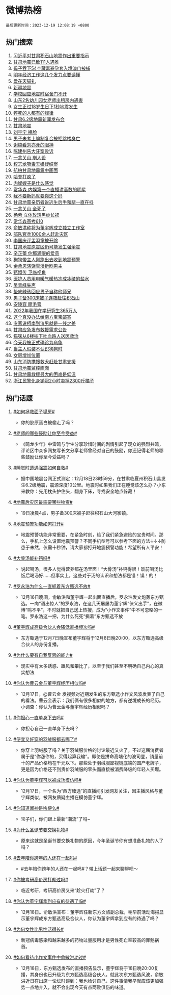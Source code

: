 # 微博热榜

`最后更新时间：2023-12-19 12:08:19 +0800`

## 热门搜索

1. [习近平对甘肃积石山地震作出重要指示](https://m.weibo.cn/search?containerid=100103type%3D1%26t%3D10%26q%3D%23%E4%B9%A0%E8%BF%91%E5%B9%B3%E5%AF%B9%E7%94%98%E8%82%83%E7%A7%AF%E7%9F%B3%E5%B1%B1%E5%9C%B0%E9%9C%87%E4%BD%9C%E5%87%BA%E9%87%8D%E8%A6%81%E6%8C%87%E7%A4%BA%23&stream_entry_id=51&isnewpage=1&extparam=seat%3D1%26pos%3D0%26c_type%3D51%26q%3D%2523%25E4%25B9%25A0%25E8%25BF%2591%25E5%25B9%25B3%25E5%25AF%25B9%25E7%2594%2598%25E8%2582%2583%25E7%25A7%25AF%25E7%259F%25B3%25E5%25B1%25B1%25E5%259C%25B0%25E9%259C%2587%25E4%25BD%259C%25E5%2587%25BA%25E9%2587%258D%25E8%25A6%2581%25E6%258C%2587%25E7%25A4%25BA%2523%26dgr%3D0%26cate%3D10103%26stream_entry_id%3D51%26filter_type%3Drealtimehot%26display_time%3D1702958898%26pre_seqid%3D1702958898630020865166)
1. [甘肃地震已致111人遇难](https://m.weibo.cn/search?containerid=100103type%3D1%26t%3D10%26q%3D%23%E7%94%98%E8%82%83%E5%9C%B0%E9%9C%87%E5%B7%B2%E8%87%B4111%E4%BA%BA%E9%81%87%E9%9A%BE%23&stream_entry_id=31&isnewpage=1&extparam=seat%3D1%26realpos%3D1%26flag%3D4%26filter_type%3Drealtimehot%26stream_entry_id%3D31%26lcate%3D5001%26band_rank%3D1%26c_type%3D31%26q%3D%2523%25E7%2594%2598%25E8%2582%2583%25E5%259C%25B0%25E9%259C%2587%25E5%25B7%25B2%25E8%2587%25B4111%25E4%25BA%25BA%25E9%2581%2587%25E9%259A%25BE%2523%26dgr%3D0%26cate%3D5001%26pos%3D0%26display_time%3D1702958898%26pre_seqid%3D1702958898630020865166)
1. [母子吞下54个藏毒避孕套入境澳门被捕](https://m.weibo.cn/search?containerid=100103type%3D1%26t%3D10%26q%3D%23%E6%AF%8D%E5%AD%90%E5%90%9E%E4%B8%8B54%E4%B8%AA%E8%97%8F%E6%AF%92%E9%81%BF%E5%AD%95%E5%A5%97%E5%85%A5%E5%A2%83%E6%BE%B3%E9%97%A8%E8%A2%AB%E6%8D%95%23&stream_entry_id=31&isnewpage=1&extparam=seat%3D1%26realpos%3D2%26flag%3D2%26filter_type%3Drealtimehot%26stream_entry_id%3D31%26lcate%3D5001%26band_rank%3D2%26c_type%3D31%26q%3D%2523%25E6%25AF%258D%25E5%25AD%2590%25E5%2590%259E%25E4%25B8%258B54%25E4%25B8%25AA%25E8%2597%258F%25E6%25AF%2592%25E9%2581%25BF%25E5%25AD%2595%25E5%25A5%2597%25E5%2585%25A5%25E5%25A2%2583%25E6%25BE%25B3%25E9%2597%25A8%25E8%25A2%25AB%25E6%258D%2595%2523%26dgr%3D0%26cate%3D5001%26pos%3D1%26display_time%3D1702958898%26pre_seqid%3D1702958898630020865166)
1. [明年经济工作这几个发力点要读懂](https://m.weibo.cn/search?containerid=100103type%3D1%26t%3D10%26q%3D%23%E6%98%8E%E5%B9%B4%E7%BB%8F%E6%B5%8E%E5%B7%A5%E4%BD%9C%E8%BF%99%E5%87%A0%E4%B8%AA%E5%8F%91%E5%8A%9B%E7%82%B9%E8%A6%81%E8%AF%BB%E6%87%82%23&stream_entry_id=31&isnewpage=1&extparam=seat%3D1%26realpos%3D3%26flag%3D1%26filter_type%3Drealtimehot%26stream_entry_id%3D31%26lcate%3D5001%26band_rank%3D3%26c_type%3D31%26q%3D%2523%25E6%2598%258E%25E5%25B9%25B4%25E7%25BB%258F%25E6%25B5%258E%25E5%25B7%25A5%25E4%25BD%259C%25E8%25BF%2599%25E5%2587%25A0%25E4%25B8%25AA%25E5%258F%2591%25E5%258A%259B%25E7%2582%25B9%25E8%25A6%2581%25E8%25AF%25BB%25E6%2587%2582%2523%26dgr%3D0%26cate%3D5001%26pos%3D2%26display_time%3D1702958898%26pre_seqid%3D1702958898630020865166)
1. [爱在天猫礼](https://m.weibo.cn/search?containerid=100103type%3D1%26t%3D10%26q%3D%23%E7%88%B1%E5%9C%A8%E5%A4%A9%E7%8C%AB%E7%A4%BC%23&stream_entry_id=31&isnewpage=1&extparam=seat%3D1%26band_rank%3D4%26filter_type%3Drealtimehot%26is_ad_pos%3D1%26lcate%3D5001%26dgr%3D0%26pos%3D3%26c_type%3D31%26q%3D%2523%25E7%2588%25B1%25E5%259C%25A8%25E5%25A4%25A9%25E7%258C%25AB%25E7%25A4%25BC%2523%26topic_ad%3D1%26cate%3D5001%26adid%3D215056%26stream_entry_id%3D31%26display_time%3D1702958898%26pre_seqid%3D1702958898630020865166)
1. [新疆地震](https://m.weibo.cn/search?containerid=100103type%3D1%26t%3D10%26q%3D%23%E6%96%B0%E7%96%86%E5%9C%B0%E9%9C%87%23&stream_entry_id=31&isnewpage=1&extparam=seat%3D1%26realpos%3D4%26flag%3D2%26filter_type%3Drealtimehot%26stream_entry_id%3D31%26lcate%3D5001%26band_rank%3D4%26c_type%3D31%26q%3D%2523%25E6%2596%25B0%25E7%2596%2586%25E5%259C%25B0%25E9%259C%2587%2523%26dgr%3D0%26cate%3D5001%26pos%3D4%26display_time%3D1702958898%26pre_seqid%3D1702958898630020865166)
1. [学校回应地震时宿舍门不开](https://m.weibo.cn/search?containerid=100103type%3D1%26t%3D10%26q%3D%23%E5%AD%A6%E6%A0%A1%E5%9B%9E%E5%BA%94%E5%9C%B0%E9%9C%87%E6%97%B6%E5%AE%BF%E8%88%8D%E9%97%A8%E4%B8%8D%E5%BC%80%23&stream_entry_id=31&isnewpage=1&extparam=seat%3D1%26realpos%3D5%26flag%3D1%26filter_type%3Drealtimehot%26stream_entry_id%3D31%26lcate%3D5001%26band_rank%3D5%26c_type%3D31%26q%3D%2523%25E5%25AD%25A6%25E6%25A0%25A1%25E5%259B%259E%25E5%25BA%2594%25E5%259C%25B0%25E9%259C%2587%25E6%2597%25B6%25E5%25AE%25BF%25E8%2588%258D%25E9%2597%25A8%25E4%25B8%258D%25E5%25BC%2580%2523%26dgr%3D0%26cate%3D5001%26pos%3D5%26display_time%3D1702958898%26pre_seqid%3D1702958898630020865166)
1. [山东2名幼儿园女老师出租房内遇害](https://m.weibo.cn/search?containerid=100103type%3D1%26t%3D10%26q%3D%23%E5%B1%B1%E4%B8%9C2%E5%90%8D%E5%B9%BC%E5%84%BF%E5%9B%AD%E5%A5%B3%E8%80%81%E5%B8%88%E5%87%BA%E7%A7%9F%E6%88%BF%E5%86%85%E9%81%87%E5%AE%B3%23&stream_entry_id=31&isnewpage=1&extparam=seat%3D1%26realpos%3D6%26flag%3D0%26filter_type%3Drealtimehot%26stream_entry_id%3D31%26lcate%3D5001%26band_rank%3D6%26c_type%3D31%26q%3D%2523%25E5%25B1%25B1%25E4%25B8%259C2%25E5%2590%258D%25E5%25B9%25BC%25E5%2584%25BF%25E5%259B%25AD%25E5%25A5%25B3%25E8%2580%2581%25E5%25B8%2588%25E5%2587%25BA%25E7%25A7%259F%25E6%2588%25BF%25E5%2586%2585%25E9%2581%2587%25E5%25AE%25B3%2523%26dgr%3D0%26cate%3D5001%26pos%3D6%26display_time%3D1702958898%26pre_seqid%3D1702958898630020865166)
1. [女生正过18岁生日下1秒地震发生](https://m.weibo.cn/search?containerid=100103type%3D1%26t%3D10%26q%3D%23%E5%A5%B3%E7%94%9F%E6%AD%A3%E8%BF%8718%E5%B2%81%E7%94%9F%E6%97%A5%E4%B8%8B1%E7%A7%92%E5%9C%B0%E9%9C%87%E5%8F%91%E7%94%9F%23&stream_entry_id=31&isnewpage=1&extparam=seat%3D1%26realpos%3D7%26flag%3D1%26filter_type%3Drealtimehot%26stream_entry_id%3D31%26lcate%3D5001%26band_rank%3D7%26c_type%3D31%26q%3D%2523%25E5%25A5%25B3%25E7%2594%259F%25E6%25AD%25A3%25E8%25BF%258718%25E5%25B2%2581%25E7%2594%259F%25E6%2597%25A5%25E4%25B8%258B1%25E7%25A7%2592%25E5%259C%25B0%25E9%259C%2587%25E5%258F%2591%25E7%2594%259F%2523%26dgr%3D0%26cate%3D5001%26pos%3D7%26display_time%3D1702958898%26pre_seqid%3D1702958898630020865166)
1. [猝死的人都有的规律](https://m.weibo.cn/search?containerid=100103type%3D1%26t%3D10%26q%3D%E7%8C%9D%E6%AD%BB%E7%9A%84%E4%BA%BA%E9%83%BD%E6%9C%89%E7%9A%84%E8%A7%84%E5%BE%8B&stream_entry_id=31&isnewpage=1&extparam=seat%3D1%26realpos%3D8%26flag%3D0%26filter_type%3Drealtimehot%26stream_entry_id%3D31%26lcate%3D5001%26band_rank%3D8%26c_type%3D31%26q%3D%25E7%258C%259D%25E6%25AD%25BB%25E7%259A%2584%25E4%25BA%25BA%25E9%2583%25BD%25E6%259C%2589%25E7%259A%2584%25E8%25A7%2584%25E5%25BE%258B%26dgr%3D0%26cate%3D5001%26pos%3D8%26display_time%3D1702958898%26pre_seqid%3D1702958898630020865166)
1. [甘肃6.2级地震新闻发布会](https://m.weibo.cn/search?containerid=100103type%3D1%26t%3D10%26q%3D%23%E7%94%98%E8%82%836.2%E7%BA%A7%E5%9C%B0%E9%9C%87%E6%96%B0%E9%97%BB%E5%8F%91%E5%B8%83%E4%BC%9A%23&stream_entry_id=31&isnewpage=1&extparam=seat%3D1%26realpos%3D9%26flag%3D0%26filter_type%3Drealtimehot%26stream_entry_id%3D31%26lcate%3D5001%26band_rank%3D9%26c_type%3D31%26q%3D%2523%25E7%2594%2598%25E8%2582%25836.2%25E7%25BA%25A7%25E5%259C%25B0%25E9%259C%2587%25E6%2596%25B0%25E9%2597%25BB%25E5%258F%2591%25E5%25B8%2583%25E4%25BC%259A%2523%26dgr%3D0%26cate%3D5001%26pos%3D9%26display_time%3D1702958898%26pre_seqid%3D1702958898630020865166)
1. [甘肃地震](https://m.weibo.cn/search?containerid=100103type%3D1%26t%3D10%26q%3D%23%E7%94%98%E8%82%83%E5%9C%B0%E9%9C%87%23&stream_entry_id=31&isnewpage=1&extparam=seat%3D1%26realpos%3D10%26flag%3D16%26filter_type%3Drealtimehot%26stream_entry_id%3D31%26lcate%3D5001%26band_rank%3D10%26c_type%3D31%26q%3D%2523%25E7%2594%2598%25E8%2582%2583%25E5%259C%25B0%25E9%259C%2587%2523%26dgr%3D0%26cate%3D5001%26pos%3D10%26display_time%3D1702958898%26pre_seqid%3D1702958898630020865166)
1. [刘宇宁 换脸](https://m.weibo.cn/search?containerid=100103type%3D1%26t%3D10%26q%3D%E5%88%98%E5%AE%87%E5%AE%81+%E6%8D%A2%E8%84%B8&stream_entry_id=31&isnewpage=1&extparam=seat%3D1%26realpos%3D11%26flag%3D1%26filter_type%3Drealtimehot%26stream_entry_id%3D31%26lcate%3D5001%26band_rank%3D11%26c_type%3D31%26q%3D%25E5%2588%2598%25E5%25AE%2587%25E5%25AE%2581%2520%25E6%258D%25A2%25E8%2584%25B8%26dgr%3D0%26cate%3D5001%26pos%3D11%26display_time%3D1702958898%26pre_seqid%3D1702958898630020865166)
1. [男子未考上编制复合被拒跳楼身亡](https://m.weibo.cn/search?containerid=100103type%3D1%26t%3D10%26q%3D%23%E7%94%B7%E5%AD%90%E6%9C%AA%E8%80%83%E4%B8%8A%E7%BC%96%E5%88%B6%E5%A4%8D%E5%90%88%E8%A2%AB%E6%8B%92%E8%B7%B3%E6%A5%BC%E8%BA%AB%E4%BA%A1%23&stream_entry_id=31&isnewpage=1&extparam=seat%3D1%26realpos%3D12%26flag%3D2%26filter_type%3Drealtimehot%26stream_entry_id%3D31%26lcate%3D5001%26band_rank%3D12%26c_type%3D31%26q%3D%2523%25E7%2594%25B7%25E5%25AD%2590%25E6%259C%25AA%25E8%2580%2583%25E4%25B8%258A%25E7%25BC%2596%25E5%2588%25B6%25E5%25A4%258D%25E5%2590%2588%25E8%25A2%25AB%25E6%258B%2592%25E8%25B7%25B3%25E6%25A5%25BC%25E8%25BA%25AB%25E4%25BA%25A1%2523%26dgr%3D0%26cate%3D5001%26pos%3D12%26display_time%3D1702958898%26pre_seqid%3D1702958898630020865166)
1. [谢楠看刘亦菲的眼神](https://m.weibo.cn/search?containerid=100103type%3D1%26t%3D10%26q%3D%E8%B0%A2%E6%A5%A0%E7%9C%8B%E5%88%98%E4%BA%A6%E8%8F%B2%E7%9A%84%E7%9C%BC%E7%A5%9E&stream_entry_id=31&isnewpage=1&extparam=seat%3D1%26realpos%3D13%26flag%3D2%26filter_type%3Drealtimehot%26stream_entry_id%3D31%26lcate%3D5001%26band_rank%3D13%26c_type%3D31%26q%3D%25E8%25B0%25A2%25E6%25A5%25A0%25E7%259C%258B%25E5%2588%2598%25E4%25BA%25A6%25E8%258F%25B2%25E7%259A%2584%25E7%259C%25BC%25E7%25A5%259E%26dgr%3D0%26cate%3D5001%26pos%3D13%26display_time%3D1702958898%26pre_seqid%3D1702958898630020865166)
1. [陈建州告大牙案败诉](https://m.weibo.cn/search?containerid=100103type%3D1%26t%3D10%26q%3D%23%E9%99%88%E5%BB%BA%E5%B7%9E%E5%91%8A%E5%A4%A7%E7%89%99%E6%A1%88%E8%B4%A5%E8%AF%89%23&stream_entry_id=31&isnewpage=1&extparam=seat%3D1%26realpos%3D14%26flag%3D1%26filter_type%3Drealtimehot%26stream_entry_id%3D31%26lcate%3D5001%26band_rank%3D14%26c_type%3D31%26q%3D%2523%25E9%2599%2588%25E5%25BB%25BA%25E5%25B7%259E%25E5%2591%258A%25E5%25A4%25A7%25E7%2589%2599%25E6%25A1%2588%25E8%25B4%25A5%25E8%25AF%2589%2523%26dgr%3D0%26cate%3D5001%26pos%3D14%26display_time%3D1702958898%26pre_seqid%3D1702958898630020865166)
1. [一念关山 崩人设](https://m.weibo.cn/search?containerid=100103type%3D1%26t%3D10%26q%3D%E4%B8%80%E5%BF%B5%E5%85%B3%E5%B1%B1+%E5%B4%A9%E4%BA%BA%E8%AE%BE&stream_entry_id=31&isnewpage=1&extparam=seat%3D1%26realpos%3D15%26flag%3D0%26filter_type%3Drealtimehot%26stream_entry_id%3D31%26lcate%3D5001%26band_rank%3D15%26c_type%3D31%26q%3D%25E4%25B8%2580%25E5%25BF%25B5%25E5%2585%25B3%25E5%25B1%25B1%2520%25E5%25B4%25A9%25E4%25BA%25BA%25E8%25AE%25BE%26dgr%3D0%26cate%3D5001%26pos%3D15%26display_time%3D1702958898%26pre_seqid%3D1702958898630020865166)
1. [权志龙吸毒无嫌疑结案](https://m.weibo.cn/search?containerid=100103type%3D1%26t%3D10%26q%3D%23%E6%9D%83%E5%BF%97%E9%BE%99%E5%90%B8%E6%AF%92%E6%97%A0%E5%AB%8C%E7%96%91%E7%BB%93%E6%A1%88%23&stream_entry_id=31&isnewpage=1&extparam=seat%3D1%26realpos%3D16%26flag%3D1%26filter_type%3Drealtimehot%26stream_entry_id%3D31%26lcate%3D5001%26band_rank%3D16%26c_type%3D31%26q%3D%2523%25E6%259D%2583%25E5%25BF%2597%25E9%25BE%2599%25E5%2590%25B8%25E6%25AF%2592%25E6%2597%25A0%25E5%25AB%258C%25E7%2596%2591%25E7%25BB%2593%25E6%25A1%2588%2523%26dgr%3D0%26cate%3D5001%26pos%3D16%26display_time%3D1702958898%26pre_seqid%3D1702958898630020865166)
1. [航拍甘肃地震震中画面](https://m.weibo.cn/search?containerid=100103type%3D1%26t%3D10%26q%3D%23%E8%88%AA%E6%8B%8D%E7%94%98%E8%82%83%E5%9C%B0%E9%9C%87%E9%9C%87%E4%B8%AD%E7%94%BB%E9%9D%A2%23&stream_entry_id=31&isnewpage=1&extparam=seat%3D1%26realpos%3D17%26flag%3D1%26filter_type%3Drealtimehot%26stream_entry_id%3D31%26lcate%3D5001%26band_rank%3D17%26c_type%3D31%26q%3D%2523%25E8%2588%25AA%25E6%258B%258D%25E7%2594%2598%25E8%2582%2583%25E5%259C%25B0%25E9%259C%2587%25E9%259C%2587%25E4%25B8%25AD%25E7%2594%25BB%25E9%259D%25A2%2523%26dgr%3D0%26cate%3D5001%26pos%3D17%26display_time%3D1702958898%26pre_seqid%3D1702958898630020865166)
1. [哈登打疯了](https://m.weibo.cn/search?containerid=100103type%3D1%26t%3D10%26q%3D%E5%93%88%E7%99%BB%E6%89%93%E7%96%AF%E4%BA%86&stream_entry_id=31&isnewpage=1&extparam=seat%3D1%26realpos%3D18%26flag%3D0%26filter_type%3Drealtimehot%26stream_entry_id%3D31%26lcate%3D5001%26band_rank%3D18%26c_type%3D31%26q%3D%25E5%2593%2588%25E7%2599%25BB%25E6%2589%2593%25E7%2596%25AF%25E4%25BA%2586%26dgr%3D0%26cate%3D5001%26pos%3D18%26display_time%3D1702958898%26pre_seqid%3D1702958898630020865166)
1. [内娱嫂子是什么感觉](https://m.weibo.cn/search?containerid=100103type%3D1%26t%3D10%26q%3D%E5%86%85%E5%A8%B1%E5%AB%82%E5%AD%90%E6%98%AF%E4%BB%80%E4%B9%88%E6%84%9F%E8%A7%89&stream_entry_id=31&isnewpage=1&extparam=seat%3D1%26realpos%3D19%26flag%3D0%26filter_type%3Drealtimehot%26stream_entry_id%3D31%26lcate%3D5001%26band_rank%3D19%26c_type%3D31%26q%3D%25E5%2586%2585%25E5%25A8%25B1%25E5%25AB%2582%25E5%25AD%2590%25E6%2598%25AF%25E4%25BB%2580%25E4%25B9%2588%25E6%2584%259F%25E8%25A7%2589%26dgr%3D0%26cate%3D5001%26pos%3D19%26display_time%3D1702958898%26pre_seqid%3D1702958898630020865166)
1. [常华森 内娱第一个直播讲高数的明星](https://m.weibo.cn/search?containerid=100103type%3D1%26t%3D10%26q%3D%E5%B8%B8%E5%8D%8E%E6%A3%AE+%E5%86%85%E5%A8%B1%E7%AC%AC%E4%B8%80%E4%B8%AA%E7%9B%B4%E6%92%AD%E8%AE%B2%E9%AB%98%E6%95%B0%E7%9A%84%E6%98%8E%E6%98%9F&stream_entry_id=31&isnewpage=1&extparam=seat%3D1%26realpos%3D20%26flag%3D0%26filter_type%3Drealtimehot%26stream_entry_id%3D31%26lcate%3D5001%26band_rank%3D20%26c_type%3D31%26q%3D%25E5%25B8%25B8%25E5%258D%258E%25E6%25A3%25AE%2520%25E5%2586%2585%25E5%25A8%25B1%25E7%25AC%25AC%25E4%25B8%2580%25E4%25B8%25AA%25E7%259B%25B4%25E6%2592%25AD%25E8%25AE%25B2%25E9%25AB%2598%25E6%2595%25B0%25E7%259A%2584%25E6%2598%258E%25E6%2598%259F%26dgr%3D0%26cate%3D5001%26pos%3D20%26display_time%3D1702958898%26pre_seqid%3D1702958898630020865166)
1. [我不要新妈就要你这个妈](https://m.weibo.cn/search?containerid=100103type%3D1%26t%3D10%26q%3D%E6%88%91%E4%B8%8D%E8%A6%81%E6%96%B0%E5%A6%88%E5%B0%B1%E8%A6%81%E4%BD%A0%E8%BF%99%E4%B8%AA%E5%A6%88&stream_entry_id=31&isnewpage=1&extparam=seat%3D1%26realpos%3D21%26flag%3D1%26filter_type%3Drealtimehot%26stream_entry_id%3D31%26lcate%3D5001%26band_rank%3D21%26c_type%3D31%26q%3D%25E6%2588%2591%25E4%25B8%258D%25E8%25A6%2581%25E6%2596%25B0%25E5%25A6%2588%25E5%25B0%25B1%25E8%25A6%2581%25E4%25BD%25A0%25E8%25BF%2599%25E4%25B8%25AA%25E5%25A6%2588%26dgr%3D0%26cate%3D5001%26pos%3D21%26display_time%3D1702958898%26pre_seqid%3D1702958898630020865166)
1. [甘肃地震亲历者说逃生后手和腿一直在抖](https://m.weibo.cn/search?containerid=100103type%3D1%26t%3D10%26q%3D%23%E7%94%98%E8%82%83%E5%9C%B0%E9%9C%87%E4%BA%B2%E5%8E%86%E8%80%85%E8%AF%B4%E9%80%83%E7%94%9F%E5%90%8E%E6%89%8B%E5%92%8C%E8%85%BF%E4%B8%80%E7%9B%B4%E5%9C%A8%E6%8A%96%23&stream_entry_id=31&isnewpage=1&extparam=seat%3D1%26realpos%3D22%26flag%3D32768%26filter_type%3Drealtimehot%26stream_entry_id%3D31%26lcate%3D5001%26band_rank%3D22%26c_type%3D31%26q%3D%2523%25E7%2594%2598%25E8%2582%2583%25E5%259C%25B0%25E9%259C%2587%25E4%25BA%25B2%25E5%258E%2586%25E8%2580%2585%25E8%25AF%25B4%25E9%2580%2583%25E7%2594%259F%25E5%2590%258E%25E6%2589%258B%25E5%2592%258C%25E8%2585%25BF%25E4%25B8%2580%25E7%259B%25B4%25E5%259C%25A8%25E6%258A%2596%2523%26dgr%3D0%26cate%3D5001%26pos%3D22%26display_time%3D1702958898%26pre_seqid%3D1702958898630020865166)
1. [一念关山 全死了](https://m.weibo.cn/search?containerid=100103type%3D1%26t%3D10%26q%3D%E4%B8%80%E5%BF%B5%E5%85%B3%E5%B1%B1+%E5%85%A8%E6%AD%BB%E4%BA%86&stream_entry_id=31&isnewpage=1&extparam=seat%3D1%26realpos%3D23%26flag%3D0%26filter_type%3Drealtimehot%26stream_entry_id%3D31%26lcate%3D5001%26band_rank%3D23%26c_type%3D31%26q%3D%25E4%25B8%2580%25E5%25BF%25B5%25E5%2585%25B3%25E5%25B1%25B1%2520%25E5%2585%25A8%25E6%25AD%25BB%25E4%25BA%2586%26dgr%3D0%26cate%3D5001%26pos%3D23%26display_time%3D1702958898%26pre_seqid%3D1702958898630020865166)
1. [杨紫 立体玫瑰黑纱长裙](https://m.weibo.cn/search?containerid=100103type%3D1%26t%3D10%26q%3D%E6%9D%A8%E7%B4%AB+%E7%AB%8B%E4%BD%93%E7%8E%AB%E7%91%B0%E9%BB%91%E7%BA%B1%E9%95%BF%E8%A3%99&stream_entry_id=31&isnewpage=1&extparam=seat%3D1%26realpos%3D24%26flag%3D0%26filter_type%3Drealtimehot%26stream_entry_id%3D31%26lcate%3D5001%26band_rank%3D24%26c_type%3D31%26q%3D%25E6%259D%25A8%25E7%25B4%25AB%2520%25E7%25AB%258B%25E4%25BD%2593%25E7%258E%25AB%25E7%2591%25B0%25E9%25BB%2591%25E7%25BA%25B1%25E9%2595%25BF%25E8%25A3%2599%26dgr%3D0%26cate%3D5001%26pos%3D24%26display_time%3D1702958898%26pre_seqid%3D1702958898630020865166)
1. [常华森高考610](https://m.weibo.cn/search?containerid=100103type%3D1%26t%3D10%26q%3D%E5%B8%B8%E5%8D%8E%E6%A3%AE%E9%AB%98%E8%80%83610&stream_entry_id=31&isnewpage=1&extparam=seat%3D1%26realpos%3D25%26flag%3D0%26filter_type%3Drealtimehot%26stream_entry_id%3D31%26lcate%3D5001%26band_rank%3D25%26c_type%3D31%26q%3D%25E5%25B8%25B8%25E5%258D%258E%25E6%25A3%25AE%25E9%25AB%2598%25E8%2580%2583610%26dgr%3D0%26cate%3D5001%26pos%3D25%26display_time%3D1702958898%26pre_seqid%3D1702958898630020865166)
1. [俞敏洪称将为董宇辉成立独立工作室](https://m.weibo.cn/search?containerid=100103type%3D1%26t%3D10%26q%3D%23%E4%BF%9E%E6%95%8F%E6%B4%AA%E7%A7%B0%E5%B0%86%E4%B8%BA%E8%91%A3%E5%AE%87%E8%BE%89%E6%88%90%E7%AB%8B%E7%8B%AC%E7%AB%8B%E5%B7%A5%E4%BD%9C%E5%AE%A4%23&stream_entry_id=31&isnewpage=1&extparam=seat%3D1%26realpos%3D26%26flag%3D1%26filter_type%3Drealtimehot%26stream_entry_id%3D31%26lcate%3D5001%26band_rank%3D26%26c_type%3D31%26q%3D%2523%25E4%25BF%259E%25E6%2595%258F%25E6%25B4%25AA%25E7%25A7%25B0%25E5%25B0%2586%25E4%25B8%25BA%25E8%2591%25A3%25E5%25AE%2587%25E8%25BE%2589%25E6%2588%2590%25E7%25AB%258B%25E7%258B%25AC%25E7%25AB%258B%25E5%25B7%25A5%25E4%25BD%259C%25E5%25AE%25A4%2523%26dgr%3D0%26cate%3D5001%26pos%3D26%26display_time%3D1702958898%26pre_seqid%3D1702958898630020865166)
1. [部队官兵1000余人赶赴灾区](https://m.weibo.cn/search?containerid=100103type%3D1%26t%3D10%26q%3D%23%E9%83%A8%E9%98%9F%E5%AE%98%E5%85%B51000%E4%BD%99%E4%BA%BA%E8%B5%B6%E8%B5%B4%E7%81%BE%E5%8C%BA%23&stream_entry_id=31&isnewpage=1&extparam=seat%3D1%26realpos%3D27%26flag%3D1%26filter_type%3Drealtimehot%26stream_entry_id%3D31%26lcate%3D5001%26band_rank%3D27%26c_type%3D31%26q%3D%2523%25E9%2583%25A8%25E9%2598%259F%25E5%25AE%2598%25E5%2585%25B51000%25E4%25BD%2599%25E4%25BA%25BA%25E8%25B5%25B6%25E8%25B5%25B4%25E7%2581%25BE%25E5%258C%25BA%2523%26dgr%3D0%26cate%3D5001%26pos%3D27%26display_time%3D1702958898%26pre_seqid%3D1702958898630020865166)
1. [李国庆评孟羽童被开除](https://m.weibo.cn/search?containerid=100103type%3D1%26t%3D10%26q%3D%23%E6%9D%8E%E5%9B%BD%E5%BA%86%E8%AF%84%E5%AD%9F%E7%BE%BD%E7%AB%A5%E8%A2%AB%E5%BC%80%E9%99%A4%23&stream_entry_id=31&isnewpage=1&extparam=seat%3D1%26realpos%3D28%26flag%3D0%26filter_type%3Drealtimehot%26stream_entry_id%3D31%26lcate%3D5001%26band_rank%3D28%26c_type%3D31%26q%3D%2523%25E6%259D%258E%25E5%259B%25BD%25E5%25BA%2586%25E8%25AF%2584%25E5%25AD%259F%25E7%25BE%25BD%25E7%25AB%25A5%25E8%25A2%25AB%25E5%25BC%2580%25E9%2599%25A4%2523%26dgr%3D0%26cate%3D5001%26pos%3D28%26display_time%3D1702958898%26pre_seqid%3D1702958898630020865166)
1. [甘肃地震原震区仍可能发生强余震](https://m.weibo.cn/search?containerid=100103type%3D1%26t%3D10%26q%3D%23%E7%94%98%E8%82%83%E5%9C%B0%E9%9C%87%E5%8E%9F%E9%9C%87%E5%8C%BA%E4%BB%8D%E5%8F%AF%E8%83%BD%E5%8F%91%E7%94%9F%E5%BC%BA%E4%BD%99%E9%9C%87%23&stream_entry_id=31&isnewpage=1&extparam=seat%3D1%26realpos%3D29%26flag%3D1%26filter_type%3Drealtimehot%26stream_entry_id%3D31%26lcate%3D5001%26band_rank%3D29%26c_type%3D31%26q%3D%2523%25E7%2594%2598%25E8%2582%2583%25E5%259C%25B0%25E9%259C%2587%25E5%258E%259F%25E9%259C%2587%25E5%258C%25BA%25E4%25BB%258D%25E5%258F%25AF%25E8%2583%25BD%25E5%258F%2591%25E7%2594%259F%25E5%25BC%25BA%25E4%25BD%2599%25E9%259C%2587%2523%26dgr%3D0%26cate%3D5001%26pos%3D29%26display_time%3D1702958898%26pre_seqid%3D1702958898630020865166)
1. [辛芷蕾 你那满眼的爱意](https://m.weibo.cn/search?containerid=100103type%3D1%26t%3D10%26q%3D%E8%BE%9B%E8%8A%B7%E8%95%BE+%E4%BD%A0%E9%82%A3%E6%BB%A1%E7%9C%BC%E7%9A%84%E7%88%B1%E6%84%8F&stream_entry_id=31&isnewpage=1&extparam=seat%3D1%26realpos%3D30%26flag%3D1%26filter_type%3Drealtimehot%26stream_entry_id%3D31%26lcate%3D5001%26band_rank%3D30%26c_type%3D31%26q%3D%25E8%25BE%259B%25E8%258A%25B7%25E8%2595%25BE%2520%25E4%25BD%25A0%25E9%2582%25A3%25E6%25BB%25A1%25E7%259C%25BC%25E7%259A%2584%25E7%2588%25B1%25E6%2584%258F%26dgr%3D0%26cate%3D5001%26pos%3D30%26display_time%3D1702958898%26pre_seqid%3D1702958898630020865166)
1. [狗狗带主人刚跑出去收到地震预警](https://m.weibo.cn/search?containerid=100103type%3D1%26t%3D10%26q%3D%23%E7%8B%97%E7%8B%97%E5%B8%A6%E4%B8%BB%E4%BA%BA%E5%88%9A%E8%B7%91%E5%87%BA%E5%8E%BB%E6%94%B6%E5%88%B0%E5%9C%B0%E9%9C%87%E9%A2%84%E8%AD%A6%23&stream_entry_id=31&isnewpage=1&extparam=seat%3D1%26realpos%3D31%26flag%3D32768%26filter_type%3Drealtimehot%26stream_entry_id%3D31%26lcate%3D5001%26band_rank%3D31%26c_type%3D31%26q%3D%2523%25E7%258B%2597%25E7%258B%2597%25E5%25B8%25A6%25E4%25B8%25BB%25E4%25BA%25BA%25E5%2588%259A%25E8%25B7%2591%25E5%2587%25BA%25E5%258E%25BB%25E6%2594%25B6%25E5%2588%25B0%25E5%259C%25B0%25E9%259C%2587%25E9%25A2%2584%25E8%25AD%25A6%2523%26dgr%3D0%26cate%3D5001%26pos%3D31%26display_time%3D1702958898%26pre_seqid%3D1702958898630020865166)
1. [余承恩演饶雪漫新剧男主](https://m.weibo.cn/search?containerid=100103type%3D1%26t%3D10%26q%3D%E4%BD%99%E6%89%BF%E6%81%A9%E6%BC%94%E9%A5%B6%E9%9B%AA%E6%BC%AB%E6%96%B0%E5%89%A7%E7%94%B7%E4%B8%BB&stream_entry_id=31&isnewpage=1&extparam=seat%3D1%26realpos%3D32%26flag%3D1%26filter_type%3Drealtimehot%26stream_entry_id%3D31%26lcate%3D5001%26band_rank%3D32%26c_type%3D31%26q%3D%25E4%25BD%2599%25E6%2589%25BF%25E6%2581%25A9%25E6%25BC%2594%25E9%25A5%25B6%25E9%259B%25AA%25E6%25BC%25AB%25E6%2596%25B0%25E5%2589%25A7%25E7%2594%25B7%25E4%25B8%25BB%26dgr%3D0%26cate%3D5001%26pos%3D32%26display_time%3D1702958898%26pre_seqid%3D1702958898630020865166)
1. [甄嬛传 卫临视角](https://m.weibo.cn/search?containerid=100103type%3D1%26t%3D10%26q%3D%E7%94%84%E5%AC%9B%E4%BC%A0+%E5%8D%AB%E4%B8%B4%E8%A7%86%E8%A7%92&stream_entry_id=31&isnewpage=1&extparam=seat%3D1%26realpos%3D33%26flag%3D1%26filter_type%3Drealtimehot%26stream_entry_id%3D31%26lcate%3D5001%26band_rank%3D33%26c_type%3D31%26q%3D%25E7%2594%2584%25E5%25AC%259B%25E4%25BC%25A0%2520%25E5%258D%25AB%25E4%25B8%25B4%25E8%25A7%2586%25E8%25A7%2592%26dgr%3D0%26cate%3D5001%26pos%3D33%26display_time%3D1702958898%26pre_seqid%3D1702958898630020865166)
1. [医护人员用电暖气暖热冻成冰碴的盐水](https://m.weibo.cn/search?containerid=100103type%3D1%26t%3D10%26q%3D%23%E5%8C%BB%E6%8A%A4%E4%BA%BA%E5%91%98%E7%94%A8%E7%94%B5%E6%9A%96%E6%B0%94%E6%9A%96%E7%83%AD%E5%86%BB%E6%88%90%E5%86%B0%E7%A2%B4%E7%9A%84%E7%9B%90%E6%B0%B4%23&stream_entry_id=31&isnewpage=1&extparam=seat%3D1%26realpos%3D34%26flag%3D32768%26filter_type%3Drealtimehot%26stream_entry_id%3D31%26lcate%3D5001%26band_rank%3D34%26c_type%3D31%26q%3D%2523%25E5%258C%25BB%25E6%258A%25A4%25E4%25BA%25BA%25E5%2591%2598%25E7%2594%25A8%25E7%2594%25B5%25E6%259A%2596%25E6%25B0%2594%25E6%259A%2596%25E7%2583%25AD%25E5%2586%25BB%25E6%2588%2590%25E5%2586%25B0%25E7%25A2%25B4%25E7%259A%2584%25E7%259B%2590%25E6%25B0%25B4%2523%26dgr%3D0%26cate%3D5001%26pos%3D34%26display_time%3D1702958898%26pre_seqid%3D1702958898630020865166)
1. [吴青峰失声](https://m.weibo.cn/search?containerid=100103type%3D1%26t%3D10%26q%3D%23%E5%90%B4%E9%9D%92%E5%B3%B0%E5%A4%B1%E5%A3%B0%23&stream_entry_id=31&isnewpage=1&extparam=seat%3D1%26realpos%3D35%26flag%3D1%26filter_type%3Drealtimehot%26stream_entry_id%3D31%26lcate%3D5001%26band_rank%3D35%26c_type%3D31%26q%3D%2523%25E5%2590%25B4%25E9%259D%2592%25E5%25B3%25B0%25E5%25A4%25B1%25E5%25A3%25B0%2523%26dgr%3D0%26cate%3D5001%26pos%3D35%26display_time%3D1702958898%26pre_seqid%3D1702958898630020865166)
1. [垫底辣孩回应男子自称他师兄](https://m.weibo.cn/search?containerid=100103type%3D1%26t%3D10%26q%3D%23%E5%9E%AB%E5%BA%95%E8%BE%A3%E5%AD%A9%E5%9B%9E%E5%BA%94%E7%94%B7%E5%AD%90%E8%87%AA%E7%A7%B0%E4%BB%96%E5%B8%88%E5%85%84%23&stream_entry_id=31&isnewpage=1&extparam=seat%3D1%26realpos%3D36%26flag%3D0%26filter_type%3Drealtimehot%26stream_entry_id%3D31%26lcate%3D5001%26band_rank%3D36%26c_type%3D31%26q%3D%2523%25E5%259E%25AB%25E5%25BA%2595%25E8%25BE%25A3%25E5%25AD%25A9%25E5%259B%259E%25E5%25BA%2594%25E7%2594%25B7%25E5%25AD%2590%25E8%2587%25AA%25E7%25A7%25B0%25E4%25BB%2596%25E5%25B8%2588%25E5%2585%2584%2523%26dgr%3D0%26cate%3D5001%26pos%3D36%26display_time%3D1702958898%26pre_seqid%3D1702958898630020865166)
1. [男子备300床被子连夜赶往积石山](https://m.weibo.cn/search?containerid=100103type%3D1%26t%3D10%26q%3D%23%E7%94%B7%E5%AD%90%E5%A4%87300%E5%BA%8A%E8%A2%AB%E5%AD%90%E8%BF%9E%E5%A4%9C%E8%B5%B6%E5%BE%80%E7%A7%AF%E7%9F%B3%E5%B1%B1%23&stream_entry_id=31&isnewpage=1&extparam=seat%3D1%26realpos%3D37%26flag%3D32768%26filter_type%3Drealtimehot%26stream_entry_id%3D31%26lcate%3D5001%26band_rank%3D37%26c_type%3D31%26q%3D%2523%25E7%2594%25B7%25E5%25AD%2590%25E5%25A4%2587300%25E5%25BA%258A%25E8%25A2%25AB%25E5%25AD%2590%25E8%25BF%259E%25E5%25A4%259C%25E8%25B5%25B6%25E5%25BE%2580%25E7%25A7%25AF%25E7%259F%25B3%25E5%25B1%25B1%2523%26dgr%3D0%26cate%3D5001%26pos%3D37%26display_time%3D1702958898%26pre_seqid%3D1702958898630020865166)
1. [安陵容 睫毛膏](https://m.weibo.cn/search?containerid=100103type%3D1%26t%3D10%26q%3D%E5%AE%89%E9%99%B5%E5%AE%B9+%E7%9D%AB%E6%AF%9B%E8%86%8F&stream_entry_id=31&isnewpage=1&extparam=seat%3D1%26realpos%3D38%26flag%3D0%26filter_type%3Drealtimehot%26stream_entry_id%3D31%26lcate%3D5001%26band_rank%3D38%26c_type%3D31%26q%3D%25E5%25AE%2589%25E9%2599%25B5%25E5%25AE%25B9%2520%25E7%259D%25AB%25E6%25AF%259B%25E8%2586%258F%26dgr%3D0%26cate%3D5001%26pos%3D38%26display_time%3D1702958898%26pre_seqid%3D1702958898630020865166)
1. [2022年我国在学研究生365万人](https://m.weibo.cn/search?containerid=100103type%3D1%26t%3D10%26q%3D%232022%E5%B9%B4%E6%88%91%E5%9B%BD%E5%9C%A8%E5%AD%A6%E7%A0%94%E7%A9%B6%E7%94%9F365%E4%B8%87%E4%BA%BA%23&stream_entry_id=31&isnewpage=1&extparam=seat%3D1%26realpos%3D39%26flag%3D1%26filter_type%3Drealtimehot%26stream_entry_id%3D31%26lcate%3D5001%26band_rank%3D39%26c_type%3D31%26q%3D%25232022%25E5%25B9%25B4%25E6%2588%2591%25E5%259B%25BD%25E5%259C%25A8%25E5%25AD%25A6%25E7%25A0%2594%25E7%25A9%25B6%25E7%2594%259F365%25E4%25B8%2587%25E4%25BA%25BA%2523%26dgr%3D0%26cate%3D5001%26pos%3D39%26display_time%3D1702958898%26pre_seqid%3D1702958898630020865166)
1. [这个真没办法给南方宝宝邮寄](https://m.weibo.cn/search?containerid=100103type%3D1%26t%3D10%26q%3D%23%E8%BF%99%E4%B8%AA%E7%9C%9F%E6%B2%A1%E5%8A%9E%E6%B3%95%E7%BB%99%E5%8D%97%E6%96%B9%E5%AE%9D%E5%AE%9D%E9%82%AE%E5%AF%84%23&stream_entry_id=31&isnewpage=1&extparam=seat%3D1%26realpos%3D40%26flag%3D1%26filter_type%3Drealtimehot%26stream_entry_id%3D31%26lcate%3D5001%26band_rank%3D40%26c_type%3D31%26q%3D%2523%25E8%25BF%2599%25E4%25B8%25AA%25E7%259C%259F%25E6%25B2%25A1%25E5%258A%259E%25E6%25B3%2595%25E7%25BB%2599%25E5%258D%2597%25E6%2596%25B9%25E5%25AE%259D%25E5%25AE%259D%25E9%2582%25AE%25E5%25AF%2584%2523%26dgr%3D0%26cate%3D5001%26pos%3D40%26display_time%3D1702958898%26pre_seqid%3D1702958898630020865166)
1. [专家说柯南到渣男就是一线之差](https://m.weibo.cn/search?containerid=100103type%3D1%26t%3D10%26q%3D%23%E4%B8%93%E5%AE%B6%E8%AF%B4%E6%9F%AF%E5%8D%97%E5%88%B0%E6%B8%A3%E7%94%B7%E5%B0%B1%E6%98%AF%E4%B8%80%E7%BA%BF%E4%B9%8B%E5%B7%AE%23&stream_entry_id=31&isnewpage=1&extparam=seat%3D1%26realpos%3D41%26flag%3D0%26filter_type%3Drealtimehot%26stream_entry_id%3D31%26lcate%3D5001%26band_rank%3D41%26c_type%3D31%26q%3D%2523%25E4%25B8%2593%25E5%25AE%25B6%25E8%25AF%25B4%25E6%259F%25AF%25E5%258D%2597%25E5%2588%25B0%25E6%25B8%25A3%25E7%2594%25B7%25E5%25B0%25B1%25E6%2598%25AF%25E4%25B8%2580%25E7%25BA%25BF%25E4%25B9%258B%25E5%25B7%25AE%2523%26dgr%3D0%26cate%3D5001%26pos%3D41%26display_time%3D1702958898%26pre_seqid%3D1702958898630020865166)
1. [甘肃应急发布救援需求公告](https://m.weibo.cn/search?containerid=100103type%3D1%26t%3D10%26q%3D%23%E7%94%98%E8%82%83%E5%BA%94%E6%80%A5%E5%8F%91%E5%B8%83%E6%95%91%E6%8F%B4%E9%9C%80%E6%B1%82%E5%85%AC%E5%91%8A%23&stream_entry_id=31&isnewpage=1&extparam=seat%3D1%26realpos%3D42%26flag%3D1%26filter_type%3Drealtimehot%26stream_entry_id%3D31%26lcate%3D5001%26band_rank%3D42%26c_type%3D31%26q%3D%2523%25E7%2594%2598%25E8%2582%2583%25E5%25BA%2594%25E6%2580%25A5%25E5%258F%2591%25E5%25B8%2583%25E6%2595%2591%25E6%258F%25B4%25E9%259C%2580%25E6%25B1%2582%25E5%2585%25AC%25E5%2591%258A%2523%26dgr%3D0%26cate%3D5001%26pos%3D42%26display_time%3D1702958898%26pre_seqid%3D1702958898630020865166)
1. [猫咪从6楼摔下吐血路人送医救治](https://m.weibo.cn/search?containerid=100103type%3D1%26t%3D10%26q%3D%23%E7%8C%AB%E5%92%AA%E4%BB%8E6%E6%A5%BC%E6%91%94%E4%B8%8B%E5%90%90%E8%A1%80%E8%B7%AF%E4%BA%BA%E9%80%81%E5%8C%BB%E6%95%91%E6%B2%BB%23&stream_entry_id=31&isnewpage=1&extparam=seat%3D1%26realpos%3D43%26flag%3D32768%26filter_type%3Drealtimehot%26stream_entry_id%3D31%26lcate%3D5001%26band_rank%3D43%26c_type%3D31%26q%3D%2523%25E7%258C%25AB%25E5%2592%25AA%25E4%25BB%258E6%25E6%25A5%25BC%25E6%2591%2594%25E4%25B8%258B%25E5%2590%2590%25E8%25A1%2580%25E8%25B7%25AF%25E4%25BA%25BA%25E9%2580%2581%25E5%258C%25BB%25E6%2595%2591%25E6%25B2%25BB%2523%26dgr%3D0%26cate%3D5001%26pos%3D43%26display_time%3D1702958898%26pre_seqid%3D1702958898630020865166)
1. [今天我被正式确诊为乌龟](https://m.weibo.cn/search?containerid=100103type%3D1%26t%3D10%26q%3D%E4%BB%8A%E5%A4%A9%E6%88%91%E8%A2%AB%E6%AD%A3%E5%BC%8F%E7%A1%AE%E8%AF%8A%E4%B8%BA%E4%B9%8C%E9%BE%9F&stream_entry_id=31&isnewpage=1&extparam=seat%3D1%26realpos%3D44%26flag%3D0%26filter_type%3Drealtimehot%26stream_entry_id%3D31%26lcate%3D5001%26band_rank%3D44%26c_type%3D31%26q%3D%25E4%25BB%258A%25E5%25A4%25A9%25E6%2588%2591%25E8%25A2%25AB%25E6%25AD%25A3%25E5%25BC%258F%25E7%25A1%25AE%25E8%25AF%258A%25E4%25B8%25BA%25E4%25B9%258C%25E9%25BE%259F%26dgr%3D0%26cate%3D5001%26pos%3D44%26display_time%3D1702958898%26pre_seqid%3D1702958898630020865166)
1. [当主人假装不认识狗狗时](https://m.weibo.cn/search?containerid=100103type%3D1%26t%3D10%26q%3D%23%E5%BD%93%E4%B8%BB%E4%BA%BA%E5%81%87%E8%A3%85%E4%B8%8D%E8%AE%A4%E8%AF%86%E7%8B%97%E7%8B%97%E6%97%B6%23&stream_entry_id=31&isnewpage=1&extparam=seat%3D1%26realpos%3D45%26flag%3D1%26filter_type%3Drealtimehot%26stream_entry_id%3D31%26lcate%3D5001%26band_rank%3D45%26c_type%3D31%26q%3D%2523%25E5%25BD%2593%25E4%25B8%25BB%25E4%25BA%25BA%25E5%2581%2587%25E8%25A3%2585%25E4%25B8%258D%25E8%25AE%25A4%25E8%25AF%2586%25E7%258B%2597%25E7%258B%2597%25E6%2597%25B6%2523%26dgr%3D0%26cate%3D5001%26pos%3D45%26display_time%3D1702958898%26pre_seqid%3D1702958898630020865166)
1. [女厕增加位置](https://m.weibo.cn/search?containerid=100103type%3D1%26t%3D10%26q%3D%E5%A5%B3%E5%8E%95%E5%A2%9E%E5%8A%A0%E4%BD%8D%E7%BD%AE&stream_entry_id=31&isnewpage=1&extparam=seat%3D1%26realpos%3D46%26flag%3D0%26filter_type%3Drealtimehot%26stream_entry_id%3D31%26lcate%3D5001%26band_rank%3D46%26c_type%3D31%26q%3D%25E5%25A5%25B3%25E5%258E%2595%25E5%25A2%259E%25E5%258A%25A0%25E4%25BD%258D%25E7%25BD%25AE%26dgr%3D0%26cate%3D5001%26pos%3D46%26display_time%3D1702958898%26pre_seqid%3D1702958898630020865166)
1. [山东消防携搜救犬赶赴甘肃支援](https://m.weibo.cn/search?containerid=100103type%3D1%26t%3D10%26q%3D%23%E5%B1%B1%E4%B8%9C%E6%B6%88%E9%98%B2%E6%90%BA%E6%90%9C%E6%95%91%E7%8A%AC%E8%B5%B6%E8%B5%B4%E7%94%98%E8%82%83%E6%94%AF%E6%8F%B4%23&stream_entry_id=31&isnewpage=1&extparam=seat%3D1%26realpos%3D47%26flag%3D32768%26filter_type%3Drealtimehot%26stream_entry_id%3D31%26lcate%3D5001%26band_rank%3D47%26c_type%3D31%26q%3D%2523%25E5%25B1%25B1%25E4%25B8%259C%25E6%25B6%2588%25E9%2598%25B2%25E6%2590%25BA%25E6%2590%259C%25E6%2595%2591%25E7%258A%25AC%25E8%25B5%25B6%25E8%25B5%25B4%25E7%2594%2598%25E8%2582%2583%25E6%2594%25AF%25E6%258F%25B4%2523%26dgr%3D0%26cate%3D5001%26pos%3D47%26display_time%3D1702958898%26pre_seqid%3D1702958898630020865166)
1. [甘肃地震监控画面](https://m.weibo.cn/search?containerid=100103type%3D1%26t%3D10%26q%3D%23%E7%94%98%E8%82%83%E5%9C%B0%E9%9C%87%E7%9B%91%E6%8E%A7%E7%94%BB%E9%9D%A2%23&stream_entry_id=31&isnewpage=1&extparam=seat%3D1%26realpos%3D48%26flag%3D0%26filter_type%3Drealtimehot%26stream_entry_id%3D31%26lcate%3D5001%26band_rank%3D48%26c_type%3D31%26q%3D%2523%25E7%2594%2598%25E8%2582%2583%25E5%259C%25B0%25E9%259C%2587%25E7%259B%2591%25E6%258E%25A7%25E7%2594%25BB%25E9%259D%25A2%2523%26dgr%3D0%26cate%3D5001%26pos%3D48%26display_time%3D1702958898%26pre_seqid%3D1702958898630020865166)
1. [甘肃地震救援最大的困难是低温](https://m.weibo.cn/search?containerid=100103type%3D1%26t%3D10%26q%3D%23%E7%94%98%E8%82%83%E5%9C%B0%E9%9C%87%E6%95%91%E6%8F%B4%E6%9C%80%E5%A4%A7%E7%9A%84%E5%9B%B0%E9%9A%BE%E6%98%AF%E4%BD%8E%E6%B8%A9%23&stream_entry_id=31&isnewpage=1&extparam=seat%3D1%26realpos%3D49%26flag%3D1%26filter_type%3Drealtimehot%26stream_entry_id%3D31%26lcate%3D5001%26band_rank%3D49%26c_type%3D31%26q%3D%2523%25E7%2594%2598%25E8%2582%2583%25E5%259C%25B0%25E9%259C%2587%25E6%2595%2591%25E6%258F%25B4%25E6%259C%2580%25E5%25A4%25A7%25E7%259A%2584%25E5%259B%25B0%25E9%259A%25BE%25E6%2598%25AF%25E4%25BD%258E%25E6%25B8%25A9%2523%26dgr%3D0%26cate%3D5001%26pos%3D49%26display_time%3D1702958898%26pre_seqid%3D1702958898630020865166)
1. [浙江民警化身销冠2小时卖掉2300斤橘子](https://m.weibo.cn/search?containerid=100103type%3D1%26t%3D10%26q%3D%23%E6%B5%99%E6%B1%9F%E6%B0%91%E8%AD%A6%E5%8C%96%E8%BA%AB%E9%94%80%E5%86%A02%E5%B0%8F%E6%97%B6%E5%8D%96%E6%8E%892300%E6%96%A4%E6%A9%98%E5%AD%90%23&stream_entry_id=31&isnewpage=1&extparam=seat%3D1%26realpos%3D50%26flag%3D32768%26filter_type%3Drealtimehot%26stream_entry_id%3D31%26lcate%3D5001%26band_rank%3D50%26c_type%3D31%26q%3D%2523%25E6%25B5%2599%25E6%25B1%259F%25E6%25B0%2591%25E8%25AD%25A6%25E5%258C%2596%25E8%25BA%25AB%25E9%2594%2580%25E5%2586%25A02%25E5%25B0%258F%25E6%2597%25B6%25E5%258D%2596%25E6%258E%25892300%25E6%2596%25A4%25E6%25A9%2598%25E5%25AD%2590%2523%26dgr%3D0%26cate%3D5001%26pos%3D50%26display_time%3D1702958898%26pre_seqid%3D1702958898630020865166)

## 热门话题

1. [#如何拯救面子塌房#](https://m.weibo.cn/search?containerid=231522type%3D1%26t%3D10%26q%3D%23%E5%A6%82%E4%BD%95%E6%8B%AF%E6%95%91%E9%9D%A2%E5%AD%90%E5%A1%8C%E6%88%BF%23&stream_entry_id=128&isnewpage=1&extparam=seat%3D1%26unitid%3D1702866431074%26dgr%3D0%26c_type%3D128%26lcate%3D5004%26pos%3D1-0-0%26cate%3D5004%26display_time%3D1702958899%26pre_seqid%3D170295889957802049812)
    - 你的胶原蛋白被偷走了吗？

1. [#老师的哪些鼓励让你至今受益#](https://m.weibo.cn/search?containerid=231522type%3D1%26t%3D10%26q%3D%23%E8%80%81%E5%B8%88%E7%9A%84%E5%93%AA%E4%BA%9B%E9%BC%93%E5%8A%B1%E8%AE%A9%E4%BD%A0%E8%87%B3%E4%BB%8A%E5%8F%97%E7%9B%8A%23&stream_entry_id=128&isnewpage=1&extparam=seat%3D1%26unitid%3D1702958251795%26dgr%3D0%26c_type%3D128%26lcate%3D5004%26pos%3D1-0-1%26cate%3D5004%26display_time%3D1702958899%26pre_seqid%3D170295889957802049812)
    - 《鸣龙少年》中雷鸣与学生分享珍惜时间的剧情引起了观众的强烈共鸣，评论区中众多网友写长文分享老师曾经对自己的鼓励，你还记得老师的哪些鼓励让你至今受益吗？

1. [#睡觉时遭遇强震如何自救#](https://m.weibo.cn/search?containerid=231522type%3D1%26t%3D10%26q%3D%23%E7%9D%A1%E8%A7%89%E6%97%B6%E9%81%AD%E9%81%87%E5%BC%BA%E9%9C%87%E5%A6%82%E4%BD%95%E8%87%AA%E6%95%91%23&stream_entry_id=128&isnewpage=1&extparam=seat%3D1%26unitid%3D1702948655412%26dgr%3D0%26c_type%3D128%26lcate%3D5004%26pos%3D1-0-2%26cate%3D5004%26display_time%3D1702958899%26pre_seqid%3D170295889957802049812)
    - 据中国地震台网正式测定：12月18日23时59分，在甘肃临夏州积石山县发生6.2级地震，震源深度10公里。地震时如果我们正在睡觉该怎么办？小东来教你：先用枕头护住头，翻身下床，寻找安全地点躲藏！

1. [#地震后灾区最需要哪些物资#](https://m.weibo.cn/search?containerid=231522type%3D1%26t%3D10%26q%3D%23%E5%9C%B0%E9%9C%87%E5%90%8E%E7%81%BE%E5%8C%BA%E6%9C%80%E9%9C%80%E8%A6%81%E5%93%AA%E4%BA%9B%E7%89%A9%E8%B5%84%23&stream_entry_id=128&isnewpage=1&extparam=seat%3D1%26unitid%3D1702952855116%26dgr%3D0%26c_type%3D128%26lcate%3D5004%26pos%3D1-0-3%26cate%3D5004%26display_time%3D1702958899%26pre_seqid%3D170295889957802049812)
    - 19日凌晨4点，男子备300床被子赶往积石山大河家镇。

1. [#地震预警功能如何打开#](https://m.weibo.cn/search?containerid=231522type%3D1%26t%3D10%26q%3D%23%E5%9C%B0%E9%9C%87%E9%A2%84%E8%AD%A6%E5%8A%9F%E8%83%BD%E5%A6%82%E4%BD%95%E6%89%93%E5%BC%80%23&stream_entry_id=128&isnewpage=1&extparam=seat%3D1%26unitid%3D1702946254679%26dgr%3D0%26c_type%3D128%26lcate%3D5004%26pos%3D1-0-4%26cate%3D5004%26display_time%3D1702958899%26pre_seqid%3D170295889957802049812)
    - 地震预警功能非常重要，在紧急时刻，给了我们紧急避险的宝贵时间。那么，手机上怎么设置地震预警？不同手机型号可以参考下面的方法↓↓↓防患于未然，仅需十秒钟，请大家都打开地震预警功能！希望所有人平安！

1. [#大骨汤能补钙吗#](https://m.weibo.cn/search?containerid=231522type%3D1%26t%3D10%26q%3D%23%E5%A4%A7%E9%AA%A8%E6%B1%A4%E8%83%BD%E8%A1%A5%E9%92%99%E5%90%97%23&stream_entry_id=128&isnewpage=1&extparam=seat%3D1%26unitid%3D1702860406351%26dgr%3D0%26c_type%3D128%26lcate%3D5004%26pos%3D1-0-5%26cate%3D5004%26display_time%3D1702958899%26pre_seqid%3D170295889957802049812)
    - 说起喝汤，很多人觉得营养都在汤里面！“大骨汤”补钙得很！饭前喝汤比饭后喝汤好……但事实上，这些对于汤的认识和想法都是错！误！的！

1. [#罗永浩为什么一直抓着东方甄选不放#](https://m.weibo.cn/search?containerid=231522type%3D1%26t%3D10%26q%3D%23%E7%BD%97%E6%B0%B8%E6%B5%A9%E4%B8%BA%E4%BB%80%E4%B9%88%E4%B8%80%E7%9B%B4%E6%8A%93%E7%9D%80%E4%B8%9C%E6%96%B9%E7%94%84%E9%80%89%E4%B8%8D%E6%94%BE%23&stream_entry_id=128&isnewpage=1&extparam=seat%3D1%26unitid%3D1702814240411%26dgr%3D0%26c_type%3D128%26lcate%3D5004%26pos%3D1-0-6%26cate%3D5004%26display_time%3D1702958899%26pre_seqid%3D170295889957802049812)
    - 12月16日晚间，俞敏洪和董宇辉一起出面直播后，罗永浩发文炮轰东方甄选。一向“语出惊人”的罗永浩，在这几天屡屡为董宇辉“侠义出手”，在微博“鸣不平”，不时就把自己送上热搜，成为“小作文事件”中不可忽略的一笔。罗永浩这一把，为什么死死“撕着”东方甄选不放

1. [#董宇辉成高级合伙人会降低直播频次吗#](https://m.weibo.cn/search?containerid=231522type%3D1%26t%3D10%26q%3D%23%E8%91%A3%E5%AE%87%E8%BE%89%E6%88%90%E9%AB%98%E7%BA%A7%E5%90%88%E4%BC%99%E4%BA%BA%E4%BC%9A%E9%99%8D%E4%BD%8E%E7%9B%B4%E6%92%AD%E9%A2%91%E6%AC%A1%E5%90%97%23&stream_entry_id=128&isnewpage=1&extparam=seat%3D1%26unitid%3D1702865526282%26dgr%3D0%26c_type%3D128%26lcate%3D5004%26pos%3D1-0-7%26cate%3D5004%26display_time%3D1702958899%26pre_seqid%3D170295889957802049812)
    - 东方甄选于12月7日晚宣布董宇辉将于12月8日晚20:00，以东方甄选高级合伙人的身份复播。

1. [#为什么要有自我反思的能力#](https://m.weibo.cn/search?containerid=231522type%3D1%26t%3D10%26q%3D%23%E4%B8%BA%E4%BB%80%E4%B9%88%E8%A6%81%E6%9C%89%E8%87%AA%E6%88%91%E5%8F%8D%E6%80%9D%E7%9A%84%E8%83%BD%E5%8A%9B%23&stream_entry_id=128&isnewpage=1&extparam=seat%3D1%26unitid%3D1702949856462%26dgr%3D0%26c_type%3D128%26lcate%3D5004%26pos%3D1-0-8%26cate%3D5004%26display_time%3D1702958899%26pre_seqid%3D170295889957802049812)
    - 现实中有太多诱惑、跟风和攀比了，以至于我们甚至不明确自己内心的真实想法

1. [#你认为曹云金与董宇辉经历相似吗#](https://m.weibo.cn/search?containerid=231522type%3D1%26t%3D10%26q%3D%23%E4%BD%A0%E8%AE%A4%E4%B8%BA%E6%9B%B9%E4%BA%91%E9%87%91%E4%B8%8E%E8%91%A3%E5%AE%87%E8%BE%89%E7%BB%8F%E5%8E%86%E7%9B%B8%E4%BC%BC%E5%90%97%23&stream_entry_id=128&isnewpage=1&extparam=seat%3D1%26unitid%3D1702888926442%26dgr%3D0%26c_type%3D128%26lcate%3D5004%26pos%3D1-0-9%26cate%3D5004%26display_time%3D1702958899%26pre_seqid%3D170295889957802049812)
    - 12月17日，@曹云金 发视频对近期发生的东方甄选小作文风波发表了自己的看法。曹云金表示：我们俩有很多相似的地方，都有逆境成长的经历。小调查：你认为曹云金与董宇辉经历相似吗？

1. [#你担心一直单身下去吗#](https://m.weibo.cn/search?containerid=231522type%3D1%26t%3D10%26q%3D%23%E4%BD%A0%E6%8B%85%E5%BF%83%E4%B8%80%E7%9B%B4%E5%8D%95%E8%BA%AB%E4%B8%8B%E5%8E%BB%E5%90%97%23&stream_entry_id=128&isnewpage=1&extparam=seat%3D1%26unitid%3D1702797719023%26dgr%3D0%26c_type%3D128%26lcate%3D5004%26pos%3D1-0-10%26cate%3D5004%26display_time%3D1702958899%26pre_seqid%3D170295889957802049812)
    - 你担心自己一直单身下去吗？

1. [#便宜又好穿的羽绒服都去哪了#](https://m.weibo.cn/search?containerid=231522type%3D1%26t%3D10%26q%3D%23%E4%BE%BF%E5%AE%9C%E5%8F%88%E5%A5%BD%E7%A9%BF%E7%9A%84%E7%BE%BD%E7%BB%92%E6%9C%8D%E9%83%BD%E5%8E%BB%E5%93%AA%E4%BA%86%23&stream_entry_id=128&isnewpage=1&extparam=seat%3D1%26unitid%3D1702786021955%26dgr%3D0%26c_type%3D128%26lcate%3D5004%26pos%3D1-0-11%26cate%3D5004%26display_time%3D1702958899%26pre_seqid%3D170295889957802049812)
    - 你穿上羽绒服了吗？关于羽绒服价格的讨论最近又火了，不过这届消费者属于是“你涨你的，买得起算我输”。即使是拼命高端化的波司登，销量前十的产品价格均在千元以下。那些处于羽绒服鄙视链底端的国产老牌子，更是因为价格还不到贵价羽绒服的零头而直接被消费降级的年轻人买爆。

1. [#你认为董宇辉可以被成功模仿吗#](https://m.weibo.cn/search?containerid=231522type%3D1%26t%3D10%26q%3D%23%E4%BD%A0%E8%AE%A4%E4%B8%BA%E8%91%A3%E5%AE%87%E8%BE%89%E5%8F%AF%E4%BB%A5%E8%A2%AB%E6%88%90%E5%8A%9F%E6%A8%A1%E4%BB%BF%E5%90%97%23&stream_entry_id=128&isnewpage=1&extparam=seat%3D1%26unitid%3D1702874525812%26dgr%3D0%26c_type%3D128%26lcate%3D5004%26pos%3D1-0-12%26cate%3D5004%26display_time%3D1702958899%26pre_seqid%3D170295889957802049812)
    - 12月17日，一个名为“西方臻选”的直播间引发网友关注，因主播风格与董宇辉类似，被网友质疑主播在模仿董宇辉。

1. [#你知道闻神是啥梗么#](https://m.weibo.cn/search?containerid=231522type%3D1%26t%3D10%26q%3D%23%E4%BD%A0%E7%9F%A5%E9%81%93%E9%97%BB%E7%A5%9E%E6%98%AF%E5%95%A5%E6%A2%97%E4%B9%88%23&stream_entry_id=128&isnewpage=1&extparam=seat%3D1%26unitid%3D1702882648755%26dgr%3D0%26c_type%3D128%26lcate%3D5004%26pos%3D1-0-13%26cate%3D5004%26display_time%3D1702958899%26pre_seqid%3D170295889957802049812)
    - 宝子们，你们跟上最新“潮流”了吗~

1. [#为什么圣诞节要交换礼物#](https://m.weibo.cn/search?containerid=231522type%3D1%26t%3D10%26q%3D%23%E4%B8%BA%E4%BB%80%E4%B9%88%E5%9C%A3%E8%AF%9E%E8%8A%82%E8%A6%81%E4%BA%A4%E6%8D%A2%E7%A4%BC%E7%89%A9%23&stream_entry_id=128&isnewpage=1&extparam=seat%3D1%26unitid%3D1702816361585%26dgr%3D0%26c_type%3D128%26lcate%3D5004%26pos%3D1-0-14%26cate%3D5004%26display_time%3D1702958899%26pre_seqid%3D170295889957802049812)
    - 原来这就是圣诞节要交换礼物的原因，今年圣诞节你有想准备礼物的人了吗？

1. [#去年陪你跨年的人还在一起吗#](https://m.weibo.cn/search?containerid=231522type%3D1%26t%3D10%26q%3D%23%E5%8E%BB%E5%B9%B4%E9%99%AA%E4%BD%A0%E8%B7%A8%E5%B9%B4%E7%9A%84%E4%BA%BA%E8%BF%98%E5%9C%A8%E4%B8%80%E8%B5%B7%E5%90%97%23&stream_entry_id=128&isnewpage=1&extparam=seat%3D1%26unitid%3D1702958576791%26dgr%3D0%26c_type%3D128%26lcate%3D5004%26pos%3D1-0-15%26cate%3D5004%26display_time%3D1702958899%26pre_seqid%3D170295889957802049812)
    - #去年陪你跨年的人还在一起吗#？带上话题一起来聊聊吧～

1. [#你被考研高价房打劫过吗#](https://m.weibo.cn/search?containerid=231522type%3D1%26t%3D10%26q%3D%23%E4%BD%A0%E8%A2%AB%E8%80%83%E7%A0%94%E9%AB%98%E4%BB%B7%E6%88%BF%E6%89%93%E5%8A%AB%E8%BF%87%E5%90%97%23&stream_entry_id=128&isnewpage=1&extparam=seat%3D1%26unitid%3D1702941755109%26dgr%3D0%26c_type%3D128%26lcate%3D5004%26pos%3D1-0-16%26cate%3D5004%26display_time%3D1702958899%26pre_seqid%3D170295889957802049812)
    - 临近考研，考研高价房又来“趁火打劫”了？

1. [#你认为董宇辉拿到应有的待遇了吗#](https://m.weibo.cn/search?containerid=231522type%3D1%26t%3D10%26q%3D%23%E4%BD%A0%E8%AE%A4%E4%B8%BA%E8%91%A3%E5%AE%87%E8%BE%89%E6%8B%BF%E5%88%B0%E5%BA%94%E6%9C%89%E7%9A%84%E5%BE%85%E9%81%87%E4%BA%86%E5%90%97%23&stream_entry_id=128&isnewpage=1&extparam=seat%3D1%26unitid%3D1702902440097%26dgr%3D0%26c_type%3D128%26lcate%3D5004%26pos%3D1-0-17%26cate%3D5004%26display_time%3D1702958899%26pre_seqid%3D170295889957802049812)
    - 12月18日。俞敏洪宣布：董宇辉任新东方文旅副总裁，稍早前活动海报显示董宇辉成东方甄选高级合伙人，你认为董宇辉拿到应有的待遇了吗？

1. [#为何女性比男性活得长#](https://m.weibo.cn/search?containerid=231522type%3D1%26t%3D10%26q%3D%23%E4%B8%BA%E4%BD%95%E5%A5%B3%E6%80%A7%E6%AF%94%E7%94%B7%E6%80%A7%E6%B4%BB%E5%BE%97%E9%95%BF%23&stream_entry_id=128&isnewpage=1&extparam=seat%3D1%26unitid%3D1702897653077%26dgr%3D0%26c_type%3D128%26lcate%3D5004%26pos%3D1-0-18%26cate%3D5004%26display_time%3D1702958899%26pre_seqid%3D170295889957802049812)
    - 新冠病毒感染和越来越多的药物过量服用才是男性死亡率较高的罪魁祸首。

1. [#如何看待小作文事件中俞敏洪功过#](https://m.weibo.cn/search?containerid=231522type%3D1%26t%3D10%26q%3D%23%E5%A6%82%E4%BD%95%E7%9C%8B%E5%BE%85%E5%B0%8F%E4%BD%9C%E6%96%87%E4%BA%8B%E4%BB%B6%E4%B8%AD%E4%BF%9E%E6%95%8F%E6%B4%AA%E5%8A%9F%E8%BF%87%23&stream_entry_id=128&isnewpage=1&extparam=seat%3D1%26unitid%3D1702892521544%26dgr%3D0%26c_type%3D128%26lcate%3D5004%26pos%3D1-0-19%26cate%3D5004%26display_time%3D1702958899%26pre_seqid%3D170295889957802049812)
    - 12月18日，东方甄选发布的直播预告显示，董宇辉将于18日晚20:00复播，其身份也已升级为东方甄选高级合伙人。就此次东方甄选风波，俞敏洪近日在出席一论坛时谈到：我也检讨自己，这件事情我早就应该更加强势一点地介入，就不会出现今天有点两败俱伤的味道。

